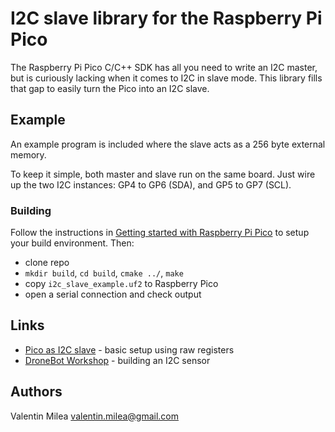 # I2C slave library for the Raspberry Pi Pico

The Raspberry Pi Pico C/C++ SDK has all you need to write an I2C master, but is curiously lacking when it comes to I2C in slave mode. This library fills that gap to easily turn the Pico into an I2C slave.

## Example

An example program is included where the slave acts as a 256 byte external memory.

To keep it simple, both master and slave run on the same board. Just wire up the two I2C instances: GP4 to GP6 (SDA), and GP5 to GP7 (SCL).

### Building

Follow the instructions in [Getting started with Raspberry Pi Pico](https://datasheets.raspberrypi.org/pico/getting-started-with-pico.pdf) to setup your build environment. Then:

- clone repo
- `mkdir build`, `cd build`, `cmake ../`, `make`
- copy `i2c_slave_example.uf2` to Raspberry Pico
- open a serial connection and check output

## Links

- [Pico as I2C slave](https://www.raspberrypi.org/forums/viewtopic.php?t=304074) - basic setup using raw registers
- [DroneBot Workshop](https://dronebotworkshop.com/i2c-part-2-build-i2c-sensor/) - building an I2C sensor

## Authors

Valentin Milea <valentin.milea@gmail.com>
